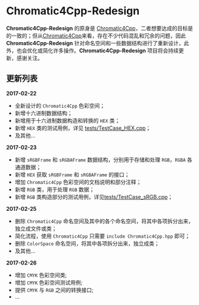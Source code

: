 # Chromatic4Cpp-Redesign
**Chromatic4Cpp-Redesign** 的原身是 [Chromatic4Cpp](https://github.com/DoooReyn/Chromatic4cpp)，二者想要达成的目标是的一致的；但从[Chromatic4Cpp](https://github.com/DoooReyn/Chromatic4cpp)来看，存在不少代码混乱和冗余的问题，因此 **Chromatic4Cpp-Redesign** 针对命名空间和一些数据结构进行了重新设计，此外，也会优化或简化许多操作。**Chromatic4Cpp-Redesign** 项目将会持续更新，感谢关注。

## 更新列表
**2017-02-22**
- 全新设计的 `Chromatic4Cpp` 色彩空间；
- 新增十六进制数据结构；
- 新增用于十六进制数据构造和转换的 `HEX` 类；
- 新增 `HEX` 类的测试用例，详见 [tests/TestCase_HEX.cpp](https://github.com/DoooReyn/Chromatic4Cpp-Redesign/blob/master/tests/TestCase_HEX.cpp)；
- 及其他...

**2017-02-23**
- 新增 `sRGBFrame` 和 `sRGBAFrame` 数据结构，分别用于存储和处理 `RGB`，`RGBA` 各通道数据；
- 新增 `HEX` 获取 `sRGBFrame` 和 `sRGBAFrame` 的接口；
- 增加 `Chromatic4Cpp` 色彩空间的文档说明和部分注释；
- 新增 `RGB` 类，用于处理 `RGB` 数据；
- 新增 `RGB` 类构造部分的测试用例，详见[tests/TestCase_sRGB.cpp](https://github.com/DoooReyn/Chromatic4Cpp-Redesign/blob/master/tests/TestCase_sRGB.cpp)；

**2017-02-25**
- 删除 `Chromatic4Cpp` 命名空间及其中的各个命名空间，将其中各项拆分出来，独立成文件或类；
- 简化流程，使用 `Chromatic4Cpp` 只需要 `include Chromatic4Cpp.hpp` 即可；
- 删除 `ColorSpace` 命名空间，将其中各项拆分出来，独立成类；
- 及其他...

**2017-02-26**
- 增加 `CMYK` 色彩空间类;
- 增加 `CMYK` 色彩空间测试用例;
- 提供 `CMYK` 与 `RGB` 之间的转换接口;
- ...
